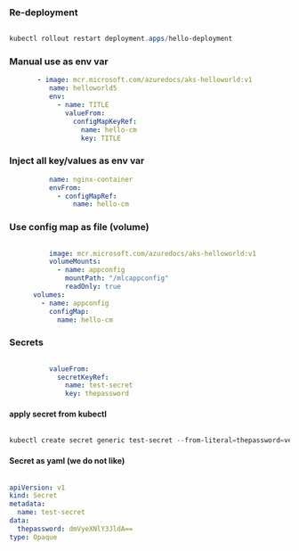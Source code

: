 ### Re-deployment


```powershell

kubectl rollout restart deployment.apps/hello-deployment

```

### Manual use as env var

```yaml
       - image: mcr.microsoft.com/azuredocs/aks-helloworld:v1
          name: helloworld5
          env: 
            - name: TITLE
              valueFrom:
                configMapKeyRef:
                  name: hello-cm
                  key: TITLE
```

### Inject all key/values as env var

```yaml
          name: nginx-container
          envFrom:
            - configMapRef:
                name: hello-cm
```

### Use config map as file (volume)


```yaml

          image: mcr.microsoft.com/azuredocs/aks-helloworld:v1
          volumeMounts:
            - name: appconfig
              mountPath: "/mlcappconfig"
              readOnly: true
      volumes:
        - name: appconfig
          configMap:
            name: hello-cm

```

### Secrets

```yaml

          valueFrom:
            secretKeyRef:
              name: test-secret
              key: thepassword

```

#### apply secret from kubectl

```powershell

kubectl create secret generic test-secret --from-literal=thepassword=verysecret

```

#### Secret as yaml (we do not like)

```yaml

apiVersion: v1
kind: Secret
metadata:
  name: test-secret
data:
  thepassword: dmVyeXNlY3JldA==
type: Opaque

```
